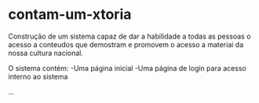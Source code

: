# contam-um-xtoria

Construção de um sistema capaz de dar a habilidade a todas as pessoas o acesso a conteudos que demostram e promovem o acesso a materiai 
da nossa cultura nacional.

O sistema contém:
-Uma página inicial 
-Uma página de login para acesso interno ao sistema

...
